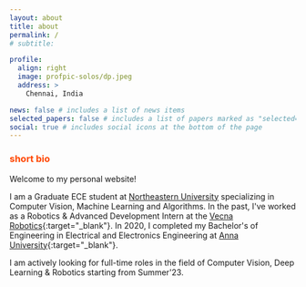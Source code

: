 ```yaml
---
layout: about
title: about
permalink: /
# subtitle:

profile:
  align: right
  image: profpic-solos/dp.jpeg
  address: >
    Chennai, India

news: false # includes a list of news items
selected_papers: false # includes a list of papers marked as "selected={true}"
social: true # includes social icons at the bottom of the page
---
```


<!-- > :information_source: Info for Recruiters
>
> Please check out my one-page resume on the top-right. Optionally, you can view a detailed curriculum vitae as well. -->

### <span style="color:#ff4703">short bio</span>

Welcome to my personal website!

I am a Graduate ECE student at [Northeastern University](https://www.northeastern.edu/) specializing in Computer Vision, Machine Learning and Algorithms. In the past, I've worked as a Robotics & Advanced Development Intern at the [Vecna Robotics](https://www.vecnarobotics.com/){:target="\_blank"}. In 2020, I completed my Bachelor's of Engineering in Electrical and Electronics Engineering at [Anna University](https://www.annauniv.edu/){:target="\_blank"}.

<!-- ### <span style="color:#ff4703">research interests</span> -->

I am actively looking for full-time roles in the field of Computer Vision, Deep Learning & Robotics starting from Summer'23.

<!-- Write your biography here. Tell the world about yourself. Link to your favorite [subreddit](http://reddit.com). You can put a picture in, too. The code is already in, just name your picture `prof_pic.jpg` and put it in the `img/` folder.

Put your address / P.O. box / other info right below your picture. You can also disable any these elements by editing `profile` property of the YAML header of your `_pages/about.md`. Edit `_bibliography/papers.bib` and Jekyll will render your [publications page](/al-folio/publications/) automatically.

Link to your social media connections, too. This theme is set up to use [Font Awesome icons](http://fortawesome.github.io/Font-Awesome/) and [Academicons](https://jpswalsh.github.io/academicons/), like the ones below. Add your Facebook, Twitter, LinkedIn, Google Scholar, or just disable all of them. -->
